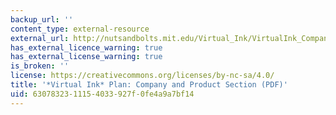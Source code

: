 ```yaml
---
backup_url: ''
content_type: external-resource
external_url: http://nutsandbolts.mit.edu/Virtual_Ink/VirtualInk_CompanyProduct.pdf
has_external_licence_warning: true
has_external_license_warning: true
is_broken: ''
license: https://creativecommons.org/licenses/by-nc-sa/4.0/
title: '*Virtual Ink* Plan: Company and Product Section (PDF)'
uid: 63078323-1115-4033-927f-0fe4a9a7bf14
---
```

